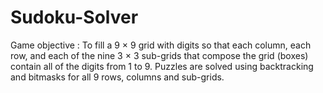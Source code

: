 # Sudoku-Solver
Game objective : To fill a 9 × 9 grid with digits so that each column, each row, and each of the nine 3 × 3 sub-grids that compose the grid (boxes) contain all of the digits from 1 to 9.
Puzzles are solved using backtracking and bitmasks for all 9 rows, columns and sub-grids.

